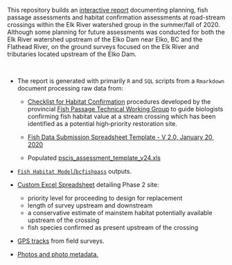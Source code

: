 
This repository builds an [interactive report](https://newgraphenvironment.github.io/fish_passage_elk_2020_reporting_cwf/) documenting planning, fish passage assessments and habitat confirmation assessments at road-stream crossings within the Elk River watershed group in the summer/fall of 2020. Although some planning for future assessments was conducted for both the Elk River watershed upstream of the Elko Dam near Elko, BC and the Flathead River, on the ground surveys focused on the Elk River and tributaries located upstream of the Elko Dam. 

<br>

 * The report is generated with primarily `R` and `SQL` scripts from a `Rmarkdown` document processing raw data from:
 
    + [Checklist for Habitat Confirmation](https://www2.gov.bc.ca/gov/content/environment/plants-animals-ecosystems/fish/aquatic-habitat-management/fish-passage/fish-passage-technical/habitat-confirmation-projects) procedures developed by the provincial [Fish Passage Technical Working Group](https://www2.gov.bc.ca/gov/content/environment/plants-animals-ecosystems/fish/aquatic-habitat-management/fish-passage/fish-passage-technical) to guide biologists confirming fish habitat value at a stream crossing which has been identified as a potential high‐priority restoration site.

    + [Fish Data Submission Spreadsheet Template - V 2.0, January 20, 2020 ](https://www2.gov.bc.ca/gov/content/environment/plants-animals-ecosystems/fish/fish-and-fish-habitat-data-information/fish-data-submission/submit-fish-data#submitfish) 

    + Populated [pscis_assessment_template_v24.xls](https://www2.gov.bc.ca/gov/content/environment/plants-animals-ecosystems/fish/aquatic-habitat-management/fish-passage/fish-passage-technical/assessment-projects)


 + [`Fish Habitat Model`/`bcfishpass`](https://github.com/NewGraphEnvironment/fish_passage_elk_2020_reporting_cwf/blob/master/data/bcfishpass_outputs.zip) outputs.


 + [Custom Excel Spreadsheet](https://github.com/NewGraphEnvironment/fish_passage_elk_2020_reporting_cwf/raw/master/data/habitat_confirmations_priorities.xlsx) detailing Phase 2 site:
     - priority level for proceeding to design for replacement
     - length of survey upstream and downstream
     - a conservative estimate of mainstem habitat potentially available upstream of the crossing 
     - fish species confirmed as present upstream of the crossing

 + [GPS tracks](https://github.com/NewGraphEnvironment/fish_passage_elk_2020_reporting_cwf/tree/master/data/habitat_confirmation_tracks.gpx) from field surveys.  

 + [Photos and photo metadata.](https://github.com/NewGraphEnvironment/fish_passage_elk_2020_reporting_cwf/tree/master/data/photos) 
